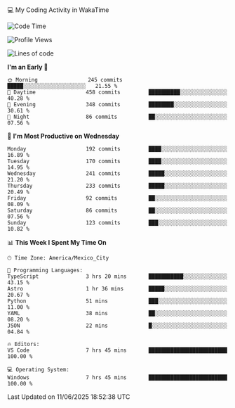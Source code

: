 💻 My Coding Activity in WakaTime
<!--START_SECTION:waka-->
![Code Time](http://img.shields.io/badge/Code%20Time-492%20hrs%2030%20mins-blue)

![Profile Views](http://img.shields.io/badge/Profile%20Views-0-blue)

![Lines of code](https://img.shields.io/badge/From%20Hello%20World%20I%27ve%20Written-2.2%20million%20lines%20of%20code-blue)

**I'm an Early 🐤** 

```text
🌞 Morning                245 commits         █████░░░░░░░░░░░░░░░░░░░░   21.55 % 
🌆 Daytime                458 commits         ██████████░░░░░░░░░░░░░░░   40.28 % 
🌃 Evening                348 commits         ████████░░░░░░░░░░░░░░░░░   30.61 % 
🌙 Night                  86 commits          ██░░░░░░░░░░░░░░░░░░░░░░░   07.56 % 
```
📅 **I'm Most Productive on Wednesday** 

```text
Monday                   192 commits         ████░░░░░░░░░░░░░░░░░░░░░   16.89 % 
Tuesday                  170 commits         ████░░░░░░░░░░░░░░░░░░░░░   14.95 % 
Wednesday                241 commits         █████░░░░░░░░░░░░░░░░░░░░   21.20 % 
Thursday                 233 commits         █████░░░░░░░░░░░░░░░░░░░░   20.49 % 
Friday                   92 commits          ██░░░░░░░░░░░░░░░░░░░░░░░   08.09 % 
Saturday                 86 commits          ██░░░░░░░░░░░░░░░░░░░░░░░   07.56 % 
Sunday                   123 commits         ███░░░░░░░░░░░░░░░░░░░░░░   10.82 % 
```


📊 **This Week I Spent My Time On** 

```text
🕑︎ Time Zone: America/Mexico_City

💬 Programming Languages: 
TypeScript               3 hrs 20 mins       ███████████░░░░░░░░░░░░░░   43.15 % 
Astro                    1 hr 36 mins        █████░░░░░░░░░░░░░░░░░░░░   20.67 % 
Python                   51 mins             ███░░░░░░░░░░░░░░░░░░░░░░   11.00 % 
YAML                     38 mins             ██░░░░░░░░░░░░░░░░░░░░░░░   08.20 % 
JSON                     22 mins             █░░░░░░░░░░░░░░░░░░░░░░░░   04.84 % 

🔥 Editors: 
VS Code                  7 hrs 45 mins       █████████████████████████   100.00 % 

💻 Operating System: 
Windows                  7 hrs 45 mins       █████████████████████████   100.00 % 
```


 Last Updated on 11/06/2025 18:52:38 UTC
<!--END_SECTION:waka-->
